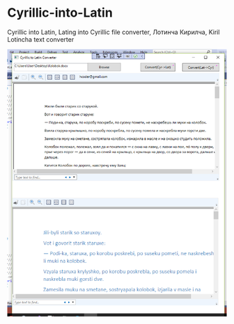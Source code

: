 # Cyrillic-into-Latin
Cyrillic into Latin, Lating into Cyrillic file converter, Лотинча Кирилча, Kiril Lotincha text converter



![alt text](https://github.com/avazkhalikov/Cyrillic-into-Latin/blob/master/WIUTCyrLatTranslator/textconverter.PNG?raw=true)
